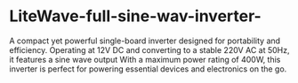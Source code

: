 # LiteWave-full-sine-wav-inverter-
A compact yet powerful single-board inverter designed for portability and efficiency. Operating at 12V DC and converting to a stable 220V AC at 50Hz, it features a sine wave output With a maximum power rating of 400W, this inverter is perfect for powering essential devices and electronics on the go.
